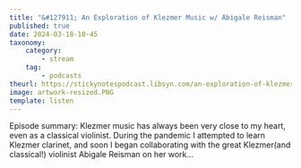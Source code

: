 ```yaml
---
title: "&#127911; An Exploration of Klezmer Music w/ Abigale Reisman"
published: true
date: 2024-03-18-10-45
taxonomy:
    category:
        - stream
    tag:
        - podcasts
theurl: https://stickynotespodcast.libsyn.com/an-exploration-of-klezmer-music-w-abigale-reisman
image: artwork-resized.PNG
template: listen
---
```


Episode summary: Klezmer music has always been very close to my heart, even as a classical violinist. During the pandemic I attempted to learn Klezmer clarinet, and soon I began collaborating with the great Klezmer(and classical!) violinist Abigale Reisman on her work&hellip;

